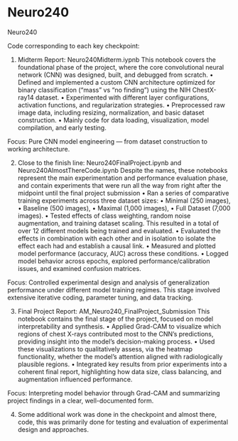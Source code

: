 # Neuro240
Neuro240

Code corresponding to each key checkpoint:

1. Midterm Report: Neuro240Midterm.iypnb
This notebook covers the foundational phase of the project, where the core convolutional neural network (CNN) was designed, built, and debugged from scratch.
	•	Defined and implemented a custom CNN architecture optimized for binary classification (“mass” vs “no finding”) using the NIH ChestX-ray14 dataset.
	•	Experimented with different layer configurations, activation functions, and regularization strategies.
	•	Preprocessed raw image data, including resizing, normalization, and basic dataset construction.
	•	Mainly code for data loading, visualization, model compilation, and early testing.

Focus: Pure CNN model engineering — from dataset construction to working architecture.

2. Close to the finish line: Neuro240FinalProject.ipynb and Neuro240AlmostThereCode.ipynb
Despite the names, these notebooks represent the main experimentation and performance evaluation phase, and contain experiments that were run all the way from right after the midpoint until the final project submission
	•	Ran a series of comparative training experiments across three dataset sizes:
	•	Minimal (250 images),
  • Baseline (500 images),
	•	Maximal (1,000 images),
	•	Full Dataset (7,000 images).
	•	Tested effects of class weighting, random noise augmentation, and training dataset scaling. This resulted in a total of over 12 different models being trained and evaluated.
  • Evaluated the effects in combination with each other and in isolation to isolate the effect each had and establish a causal link.
	•	Measured and plotted model performance (accuracy, AUC) across these conditions.
	•	Logged model behavior across epochs, explored performance/calibration issues, and examined confusion matrices.

Focus: Controlled experimental design and analysis of generalization performance under different model training regimes. This stage involved extensive iterative coding, parameter tuning, and data tracking.

3. Final Project Report: AM_Neuro240_FinalProject_Submission
This notebook contains the final stage of the project, focused on model interpretability and synthesis.
	•	Applied Grad-CAM to visualize which regions of chest X-rays contributed most to the CNN’s predictions, providing insight into the model’s decision-making process.
	•	Used these visualizations to qualitatively assess, via the heatmap functionality, whether the model’s attention aligned with radiologically plausible regions.
	•	Integrated key results from prior experiments into a coherent final report, highlighting how data size, class balancing, and augmentation influenced performance.

Focus: Interpreting model behavior through Grad-CAM and summarizing project findings in a clear, well-documented form.

4. Some additional work was done in the checkpoint and almost there, code, this was primarily done for testing and evaluation of experimental design and approaches.
